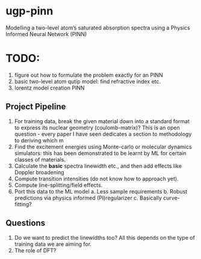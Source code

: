 # ugp-pinn
 Modelling a two-level atom’s saturated absorption spectra using a Physics Informed Neural Network (PINN)


# TODO:
1. figure out how to formulate the problem exactly for an PINN
2. basic two-level atom qutip model: find refractive index etc.
3. lorentz model creation PINN

## Project Pipeline
1. For training data, break the given material down into a standard format to express its nuclear geometry (coulomb-matrix)? This is an open question - every paper I have seen dedicates a section to methodology to deriving which m
2. Find the excitement energies using Monte-carlo or molecular dynamics simulators: this has been demonstrated to be learnt by ML for certain classes of materials. 
3. Calculate the **basic** spectra linewidth etc., and then add effects like Doppler broadening
4. Compute transition intensities (do not know how to approach yet).
5. Compute line-splitting/field effects.
6. Port this data to the ML model 
    a. Less sample requirements
    b. Robust predictions via physics informed (PI)regularizer
    c. Basically curve-fitting?



## Questions
1. Do we want to predict the linewidths too? All this depends on the type of training data we are aiming for.
2. The role of DFT?